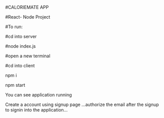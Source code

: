 #CALORIEMATE APP

#React- Node Project

#To run:

#cd into server

#node index.js

#open a new terminal

#cd into client

npm i

npm start

You can see application running

Create a account using signup page ...authorize the email after the signup to signin into the application...
